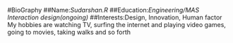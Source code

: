 #BioGraphy
##Name:*Sudarshan.R*
##Education:*Engineering/MAS Interaction design(ongoing)*
##Interests:Design, Innovation, Human factor
My hobbies are watching TV, surfing the internet and playing video games,
going to movies, taking walks and so forth

